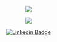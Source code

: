 <p align="center">
  <img align="center" src="https://github-readme-stats.vercel.app/api?username=Bluniz&show_icons=true&theme=dracula"> 
</p>

<p align="center">
  <img align="center" src="https://github-readme-stats.vercel.app/api/top-langs/?username=Bluniz&layout=compact&theme=dracula"> 
</p>

<p align="center">
<a href="https://www.linkedin.com/in/lucasrosa51/" target="blank"><img alt="Linkedin Badge" src="https://img.shields.io/badge/-Lucas%20Rosa-563D7C?style=flat-square&logo=Linkedin&logoColor=white&link=https://www.linkedin.com/in/lucasrosa51/"/></a>
</p>


